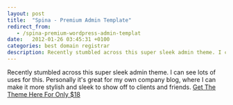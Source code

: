 ```yaml
---
layout: post
title:  "Spina - Premium Admin Template"
redirect_from:
   - /spina-premium-wordpress-admin-templat
date:   2012-01-26 03:45:31 +0100
categories: best domain registrar
description: Recently stumbled across this super sleek admin theme. I can see lots of uses for this. Personally it's great for my own company blog, where I can mak...
---
```


Recently stumbled across this super sleek admin theme. I can see lots of uses for this. Personally it's great for my own company blog, where I can make it more stylish and sleek to show off to clients and friends. [Get The Theme Here For Only $18](http://themeforest.net/item/spina-premium-admin-template-tablet-theme/1301889?WT.ac=weekly_feature&WT.seg_1=weekly_feature&WT.z_author=Interfico&ref=bigideaguy)